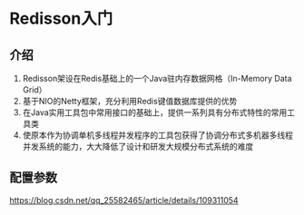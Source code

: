# Redisson入门

## 介绍
1. Redisson架设在Redis基础上的一个Java驻内存数据网格（In-Memory Data Grid）
2. 基于NIO的Netty框架，充分利用Redis键值数据库提供的优势
3. 在Java实用工具包中常用接口的基础上，提供一系列具有分布式特性的常用工具类
4. 使原本作为协调单机多线程并发程序的工具包获得了协调分布式多机器多线程并发系统的能力，大大降低了设计和研发大规模分布式系统的难度


## 配置参数

https://blog.csdn.net/qq_25582465/article/details/109311054
<comment/>
<ad/>